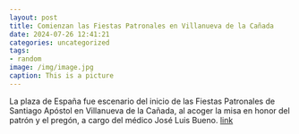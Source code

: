 ```yaml
---
layout: post
title: Comienzan las Fiestas Patronales en Villanueva de la Cañada
date: 2024-07-26 12:41:21
categories: uncategorized
tags:
- random
image: /img/image.jpg
caption: This is a picture
---
```

La plaza de España fue  escenario del inicio de las Fiestas Patronales de Santiago Apóstol en Villanueva de la Cañada, al acoger la misa en honor del patrón y el pregón, a cargo del médico José Luis Bueno.   [link](https://www.ayto-villacanada.es/noticias/comienzan-las-fiestas-patronales-en-villanueva-de-la-canada/)
